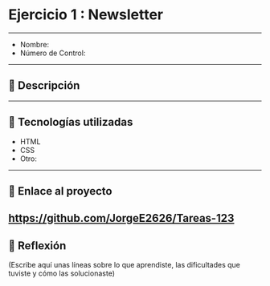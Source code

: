 # Ejercicio 1 : Newsletter

---

- Nombre: 
- Número de Control:

---

## 📌 Descripción



---

## 🚀 Tecnologías utilizadas
- HTML  
- CSS  
- Otro: 

---

## 🔗 Enlace al proyecto
https://github.com/JorgeE2626/Tareas-123
---

## 📝 Reflexión
(Escribe aquí unas líneas sobre lo que aprendiste, las dificultades que tuviste y cómo las solucionaste)
